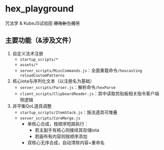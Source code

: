 # hex_playground
咒法学 & KubeJS试验田 ~~爆改新生魔艺~~

## 主要功能（&涉及文件）
1. 自定义法术注册
    - `startup_scripts/*`
    - `assets/*`
    - `server_scripts/MiscCommands.js`：全面重载命令`/hexcasting reloadCustomPatterns`
1. 核心iota与序列化文本（以注册名为基础）
    - `server_scripts/Parser.js`：解析命令`/hexParse`
    - `client_scripts/ClipboardReader.js`：其中读取剪贴板相关指令客户端侧逻辑
1. 非平衡QoL道具调整
    - `startup_scripts/ItemStack.js`：施法道具可堆叠
    - `server_scripts/CoreMerge.js`
        - 单核心合成，按顺序短路执行：
            - 若主副手有核心则接续其存储iota
            - 若画布有内容则按顺序添加
        - 双核心无序合成，自动清除内容+重命名